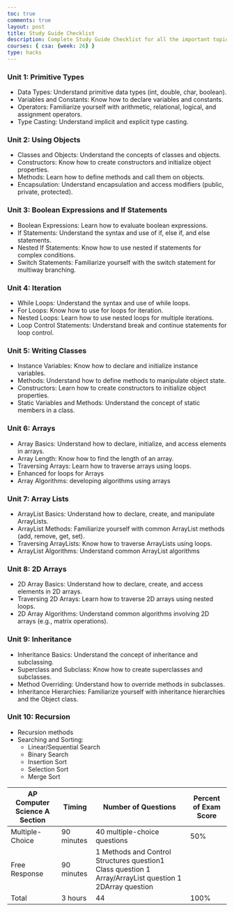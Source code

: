 ```yaml
---
toc: true
comments: true
layout: post
title: Study Guide Checklist
description: Complete Study Guide Checklist for all the important topics in every Unit in AP Computer Science A
courses: { csa: {week: 26} }
type: hacks
---
```



### Unit 1: Primitive Types
- Data Types: Understand primitive data types (int, double, char, boolean).
- Variables and Constants: Know how to declare variables and constants.
- Operators: Familiarize yourself with arithmetic, relational, logical, and assignment operators.
- Type Casting: Understand implicit and explicit type casting.

### Unit 2: Using Objects
- Classes and Objects: Understand the concepts of classes and objects.
- Constructors: Know how to create constructors and initialize object properties.
- Methods: Learn how to define methods and call them on objects.
- Encapsulation: Understand encapsulation and access modifiers (public, private, protected).

### Unit 3: Boolean Expressions and If Statements
- Boolean Expressions: Learn how to evaluate boolean expressions.
- If Statements: Understand the syntax and use of if, else if, and else statements.
- Nested If Statements: Know how to use nested if statements for complex conditions.
- Switch Statements: Familiarize yourself with the switch statement for multiway branching.

### Unit 4: Iteration
- While Loops: Understand the syntax and use of while loops.
- For Loops: Know how to use for loops for iteration.
- Nested Loops: Learn how to use nested loops for multiple iterations.
- Loop Control Statements: Understand break and continue statements for loop control.

### Unit 5: Writing Classes
- Instance Variables: Know how to declare and initialize instance variables.
- Methods: Understand how to define methods to manipulate object state.
- Constructors: Learn how to create constructors to initialize object properties.
- Static Variables and Methods: Understand the concept of static members in a class.

### Unit 6: Arrays
- Array Basics: Understand how to declare, initialize, and access elements in arrays.
- Array Length: Know how to find the length of an array.
- Traversing Arrays: Learn how to traverse arrays using loops.
- Enhanced for loops for Arrays
- Array Algorithms: developing algorithms using arrays

### Unit 7: Array Lists
- ArrayList Basics: Understand how to declare, create, and manipulate ArrayLists.
- ArrayList Methods: Familiarize yourself with common ArrayList methods (add, remove, get, set).
- Traversing ArrayLists: Know how to traverse ArrayLists using loops.
- ArrayList Algorithms: Understand common ArrayList algorithms 

### Unit 8: 2D Arrays
- 2D Array Basics: Understand how to declare, create, and access elements in 2D arrays.
- Traversing 2D Arrays: Learn how to traverse 2D arrays using nested loops.
- 2D Array Algorithms: Understand common algorithms involving 2D arrays (e.g., matrix operations).

### Unit 9: Inheritance
- Inheritance Basics: Understand the concept of inheritance and subclassing.
- Superclass and Subclass: Know how to create superclasses and subclasses.
- Method Overriding: Understand how to override methods in subclasses.
- Inheritance Hierarchies: Familiarize yourself with inheritance hierarchies and the Object class.

### Unit 10: Recursion
- Recursion methods
- Searching and Sorting:
  - Linear/Sequential Search
  - Binary Search
  - Insertion Sort
  - Selection Sort
  - Merge Sort


| AP Computer Science A Section   | Timing | Number of Questions | Percent of Exam Score  | 
| -------- | ------- | -------- | ------- |
| Multiple-Choice  | 90 minutes    | 40 multiple-choice questions | 50%  |
| Free Response | 90 minutes     | 1 Methods and Control Structures question1 Class question 1 Array/ArrayList question 1 2DArray question|  |
| Total    | 3 hours    |  44 |  100% |
